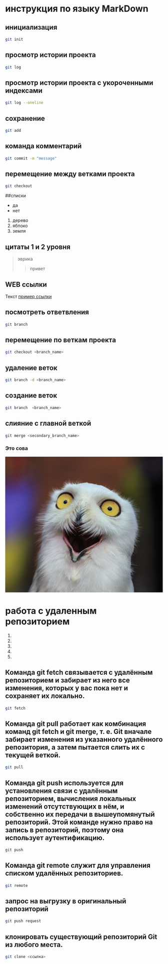# инструкция по языку MarkDown
## инициализация

```sh
git init
```
## просмотр истории проекта

```sh
git log
```

## просмотр истории проекта с укороченными индексами
```sh
git log --oneline
```
## сохранение
```sh
git add
```
## команда комментарий
```sh
git commit -m "message"
```

## перемещение между ветками проекта

```sh
git checkout
```
##списки
* да
* нет
1. дерево
2. яблоко
3. земля

## цитаты 1 и 2 уровня
> эврика
>> привет

## WEB ссылки
Текст [пример ссылки](https://mail.ru/)

## посмотреть ответвления
```sh
git branch
```

## перемещение по веткам проекта
```sh
git checkout <branch_name>
```
##  удаление веток
```sh
git branch -d <branch_name>
```
##  создание веток
```sh
git branch  <branch_name>
```
##  слияние с главной веткой
```sh
git merge <secondary_branch_name>
```

### Это сова

![owl](owl.jpg)

# работа с удаленным репозиторием
1.
2.
3.
4.
5.
## Команда git fetch связывается с удалённым репозиторием и забирает из него все изменения, которых у вас пока нет и сохраняет их локально.
```sh
git fetch
```
##  Команда git pull работает как комбинация команд git fetch и git merge, т. е. Git вначале забирает изменения из указанного удалённого репозитория, а затем пытается слить их с текущей веткой.
```sh
git pull
```
##  Команда git push используется для установления связи с удалённым репозиторием, вычисления локальных изменений отсутствующих в нём, и собственно их передачи в вышеупомянутый репозиторий. Этой команде нужно право на запись в репозиторий, поэтому она использует аутентификацию.
```sh
git push
```
##  Команда git remote служит для управления списком удалённых репозиториев. 
```sh
git remote
```
##  запрос на выгрузку в оригинальный репозиторий
```sh
git push request
```
## клонировать существующий репозиторий Git из любого места.
```sh
git clone <ссылка>
```